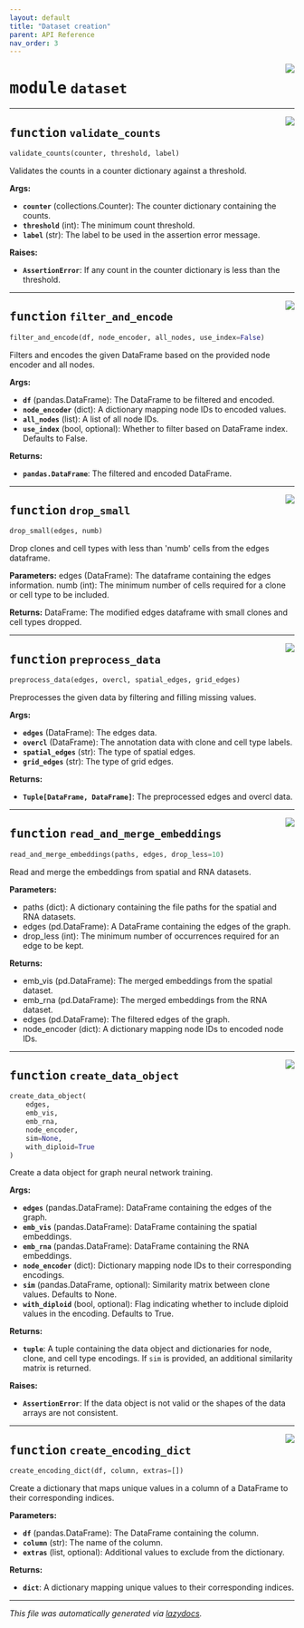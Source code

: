 ```yaml
---
layout: default
title: "Dataset creation"
parent: API Reference
nav_order: 3
---
```

<!-- markdownlint-disable -->

<a href="../spaceTree/dataset.py#L0"><img align="right" style="float:right;" src="https://img.shields.io/badge/-source-cccccc?style=flat-square"></a>

# <kbd>module</kbd> `dataset`





---

<a href="../spaceTree/dataset.py#L12"><img align="right" style="float:right;" src="https://img.shields.io/badge/-source-cccccc?style=flat-square"></a>

## <kbd>function</kbd> `validate_counts`

```python
validate_counts(counter, threshold, label)
```

Validates the counts in a counter dictionary against a threshold. 



**Args:**
 
 - <b>`counter`</b> (collections.Counter):  The counter dictionary containing the counts. 
 - <b>`threshold`</b> (int):  The minimum count threshold. 
 - <b>`label`</b> (str):  The label to be used in the assertion error message. 



**Raises:**
 
 - <b>`AssertionError`</b>:  If any count in the counter dictionary is less than the threshold. 


---

<a href="../spaceTree/dataset.py#L29"><img align="right" style="float:right;" src="https://img.shields.io/badge/-source-cccccc?style=flat-square"></a>

## <kbd>function</kbd> `filter_and_encode`

```python
filter_and_encode(df, node_encoder, all_nodes, use_index=False)
```

Filters and encodes the given DataFrame based on the provided node encoder and all nodes. 



**Args:**
 
 - <b>`df`</b> (pandas.DataFrame):  The DataFrame to be filtered and encoded. 
 - <b>`node_encoder`</b> (dict):  A dictionary mapping node IDs to encoded values. 
 - <b>`all_nodes`</b> (list):  A list of all node IDs. 
 - <b>`use_index`</b> (bool, optional):  Whether to filter based on DataFrame index. Defaults to False. 



**Returns:**
 
 - <b>`pandas.DataFrame`</b>:  The filtered and encoded DataFrame. 


---

<a href="../spaceTree/dataset.py#L52"><img align="right" style="float:right;" src="https://img.shields.io/badge/-source-cccccc?style=flat-square"></a>

## <kbd>function</kbd> `drop_small`

```python
drop_small(edges, numb)
```

Drop clones and cell types with less than 'numb' cells from the edges dataframe. 



**Parameters:**
 edges (DataFrame): The dataframe containing the edges information. numb (int): The minimum number of cells required for a clone or cell type to be included. 



**Returns:**
 DataFrame: The modified edges dataframe with small clones and cell types dropped. 


---

<a href="../spaceTree/dataset.py#L74"><img align="right" style="float:right;" src="https://img.shields.io/badge/-source-cccccc?style=flat-square"></a>

## <kbd>function</kbd> `preprocess_data`

```python
preprocess_data(edges, overcl, spatial_edges, grid_edges)
```

Preprocesses the given data by filtering and filling missing values. 



**Args:**
 
 - <b>`edges`</b> (DataFrame):  The edges data. 
 - <b>`overcl`</b> (DataFrame):  The annotation data with clone and cell type labels. 
 - <b>`spatial_edges`</b> (str):  The type of spatial edges. 
 - <b>`grid_edges`</b> (str):  The type of grid edges. 



**Returns:**
 
 - <b>`Tuple[DataFrame, DataFrame]`</b>:  The preprocessed edges and overcl data. 


---

<a href="../spaceTree/dataset.py#L99"><img align="right" style="float:right;" src="https://img.shields.io/badge/-source-cccccc?style=flat-square"></a>

## <kbd>function</kbd> `read_and_merge_embeddings`

```python
read_and_merge_embeddings(paths, edges, drop_less=10)
```

Read and merge the embeddings from spatial and RNA datasets. 



**Parameters:**
 
- paths (dict): A dictionary containing the file paths for the spatial and RNA datasets. 
- edges (pd.DataFrame): A DataFrame containing the edges of the graph. 
- drop_less (int): The minimum number of occurrences required for an edge to be kept. 



**Returns:**
 
- emb_vis (pd.DataFrame): The merged embeddings from the spatial dataset. 
- emb_rna (pd.DataFrame): The merged embeddings from the RNA dataset. 
- edges (pd.DataFrame): The filtered edges of the graph. 
- node_encoder (dict): A dictionary mapping node IDs to encoded node IDs. 


---

<a href="../spaceTree/dataset.py#L136"><img align="right" style="float:right;" src="https://img.shields.io/badge/-source-cccccc?style=flat-square"></a>

## <kbd>function</kbd> `create_data_object`

```python
create_data_object(
    edges,
    emb_vis,
    emb_rna,
    node_encoder,
    sim=None,
    with_diploid=True
)
```

Create a data object for graph neural network training. 



**Args:**
 
 - <b>`edges`</b> (pandas.DataFrame):  DataFrame containing the edges of the graph. 
 - <b>`emb_vis`</b> (pandas.DataFrame):  DataFrame containing the spatial embeddings. 
 - <b>`emb_rna`</b> (pandas.DataFrame):  DataFrame containing the RNA embeddings. 
 - <b>`node_encoder`</b> (dict):  Dictionary mapping node IDs to their corresponding encodings. 
 - <b>`sim`</b> (pandas.DataFrame, optional):  Similarity matrix between clone values. Defaults to None. 
 - <b>`with_diploid`</b> (bool, optional):  Flag indicating whether to include diploid values in the encoding. Defaults to True. 



**Returns:**
 
 - <b>`tuple`</b>:  A tuple containing the data object and dictionaries for node, clone, and cell type encodings.  If `sim` is provided, an additional similarity matrix is returned. 



**Raises:**
 
 - <b>`AssertionError`</b>:  If the data object is not valid or the shapes of the data arrays are not consistent. 


---

<a href="../spaceTree/dataset.py#L197"><img align="right" style="float:right;" src="https://img.shields.io/badge/-source-cccccc?style=flat-square"></a>

## <kbd>function</kbd> `create_encoding_dict`

```python
create_encoding_dict(df, column, extras=[])
```

Create a dictionary that maps unique values in a column of a DataFrame to their corresponding indices. 



**Parameters:**
 
 - <b>`df`</b> (pandas.DataFrame):  The DataFrame containing the column. 
 - <b>`column`</b> (str):  The name of the column. 
 - <b>`extras`</b> (list, optional):  Additional values to exclude from the dictionary. 



**Returns:**
 
 - <b>`dict`</b>:  A dictionary mapping unique values to their corresponding indices. 




---

_This file was automatically generated via [lazydocs](https://github.com/ml-tooling/lazydocs)._
